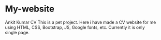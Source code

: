 # My-website
Ankit Kumar CV
This is a pet project.
Here i have made a CV website for me using HTML, CSS, Bootstrap, JS, Google fonts, etc.
Currently it is only single page.
